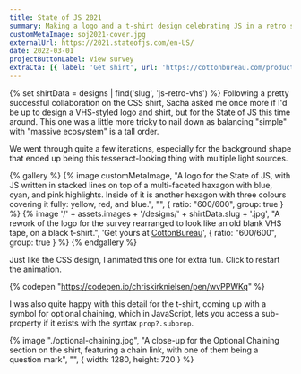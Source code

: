 ```yaml
---
title: State of JS 2021
summary: Making a logo and a t-shirt design celebrating JS in a retro style
customMetaImage: soj2021-cover.jpg
externalUrl: https://2021.stateofjs.com/en-US/
date: 2022-03-01
projectButtonLabel: View survey
extraCta: [{ label: 'Get shirt', url: 'https://cottonbureau.com/products/javascript-retro-vhs#/13799357/tee-men-standard-tee-vintage-black-tri-blend-m' }]
---
```


{% set shirtData = designs | find('slug', 'js-retro-vhs') %}
Following a pretty successful collaboration on the CSS shirt, Sacha asked me once more if I'd be up to design a VHS-styled logo and shirt, but for the State of JS this time around. This one was a little more tricky to nail down as balancing "simple" with "massive ecosystem" is a tall order.

We went through quite a few iterations, especially for the background shape that ended up being this tesseract-looking thing with multiple light sources.

{% gallery %}
{% image customMetaImage, "A logo for the State of JS, with JS written in stacked lines on top of a multi-faceted haxagon with blue, cyan, and pink highlights. Inside of it is another hexagon with three colours covering it fully: yellow, red, and blue.", "", { ratio: "600/600", group: true } %}
{% image '/' + assets.images + '/designs/' + shirtData.slug + '.jpg', "A rework of the logo for the survey rearranged to look like an old blank VHS tape, on a black t-shirt.", 'Get yours at <a href="'+shirtData.links.CottonBureau+'">CottonBureau</a>', { ratio: "600/600", group: true } %}
{% endgallery %}

Just like the CSS design, I animated this one for extra fun. Click to restart the animation.

{% codepen "https://codepen.io/chriskirknielsen/pen/wvPPWKq" %}

I was also quite happy with this detail for the t-shirt, coming up with a symbol for optional chaining, which in JavaScript, lets you access a sub-property if it exists with the syntax `prop?.subprop`.

{% image "./optional-chaining.jpg", "A close-up for the Optional Chaining section on the shirt, featuring a chain link, with one of them being a question mark", "", { width: 1280, height: 720 } %}
